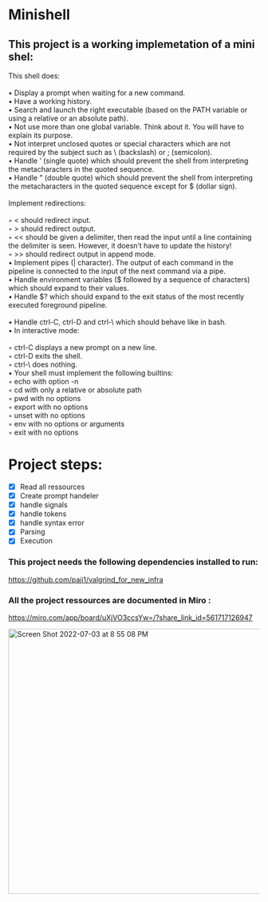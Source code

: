 


# Minishell

## This project is a working implemetation of a mini shel:

This shell does:<br><br>
• Display a prompt when waiting for a new command.<br>
• Have a working history.<br>
• Search and launch the right executable (based on the PATH variable or using a
relative or an absolute path).<br>
• Not use more than one global variable. Think about it. You will have to explain
its purpose.<br>
• Not interpret unclosed quotes or special characters which are not required by the
subject such as \ (backslash) or ; (semicolon).<br>
• Handle ’ (single quote) which should prevent the shell from interpreting the metacharacters in the quoted sequence.<br>
• Handle " (double quote) which should prevent the shell from interpreting the metacharacters in the quoted sequence except for $ (dollar sign).<br><br>
Implement redirections:<br><br>
◦ < should redirect input.<br>
◦ > should redirect output.<br>
◦ << should be given a delimiter, then read the input until a line containing the
delimiter is seen. However, it doesn’t have to update the history!<br>
◦ >> should redirect output in append mode.<br>
• Implement pipes (| character). The output of each command in the pipeline is
connected to the input of the next command via a pipe.<br>
• Handle environment variables ($ followed by a sequence of characters) which
should expand to their values.<br>
• Handle $? which should expand to the exit status of the most recently executed
foreground pipeline.<br><br>
• Handle ctrl-C, ctrl-D and ctrl-\ which should behave like in bash.<br>
• In interactive mode:<br><br>
◦ ctrl-C displays a new prompt on a new line.<br>
◦ ctrl-D exits the shell.<br>
◦ ctrl-\ does nothing.<br>
• Your shell must implement the following builtins:<br>
◦ echo with option -n<br>
◦ cd with only a relative or absolute path<br>
◦ pwd with no options<br>
◦ export with no options<br>
◦ unset with no options<br>
◦ env with no options or arguments<br>
◦ exit with no options<br>
# Project steps:<br>
- [X] Read all ressources
- [X] Create prompt handeler 
- [X] handle signals
- [X] handle tokens
- [X] handle syntax error
- [X] Parsing
- [X] Execution

### This project needs the following dependencies installed to run:

https://github.com/paji1/valgrind_for_new_infra<br>

### All the project ressources are documented in Miro :
https://miro.com/app/board/uXjVO3ccsYw=/?share_link_id=561717126947

<img width="531" alt="Screen Shot 2022-07-03 at 8 55 08 PM" src="https://user-images.githubusercontent.com/48260689/177055377-c17d4754-00c0-4a29-8095-de0a0ed0322b.png">
